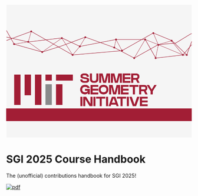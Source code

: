 [![pdf](https://github.com/AR0E/sgi_2025/blob/main/SGI_gitBanner.svg)](https://github.com/ToyTeX/SGI-Book_2025/actions/workflows/pdf.yml)

# SGI 2025 Course Handbook
The (unofficial) contributions handbook for SGI 2025!


[![pdf](https://img.shields.io/badge/pdf-note-green)](https://github.com/ToyTeX/SGI-Book_2025/blob/build/main.pdf)

